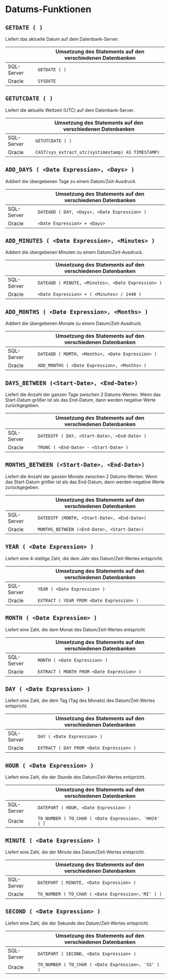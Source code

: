# Datums-Funktionen

## `GETDATE ( )`

Liefert das aktuelle Datum auf dem Datenbank-Server.

| |Umsetzung des Statements auf den verschiedenen Datenbanken|
|-|-|
|SQL-Server | `GETDATE ( )` |
|Oracle     | `SYSDATE` |

## `GETUTCDATE ( )`

Liefert die aktuelle Weltzeit (UTC) auf dem Datenbank-Server.

| |Umsetzung des Statements auf den verschiedenen Datenbanken|
|-|-|
|SQL-Server | `GETUTCDATE ( )` |
|Oracle     | `CAST(sys_extract_utc(systimestamp) AS TIMESTAMP)` |

## `ADD_DAYS ( <Date Expression>, <Days> )`

Addiert die übergebenen Tage zu einem Datum/Zeit-Ausdruck.

| |Umsetzung des Statements auf den verschiedenen Datenbanken|
|-|-|
|SQL-Server | `DATEADD ( DAY, <Days>, <Date Expression> )` |
|Oracle     | `<Date Expression> + <Days>` |

## `ADD_MINUTES ( <Date Expression>, <Minutes> )`

Addiert die übergebenen Minuten zu einem Datum/Zeit-Ausdruck.

| |Umsetzung des Statements auf den verschiedenen Datenbanken|
|-|-|
|SQL-Server | `DATEADD ( MINUTE, <Minutes>, <Date Expression> )` |
|Oracle     | `<Date Expression> + ( <Minutes> / 1440 )` |

## `ADD_MONTHS ( <Date Expression>, <Months> )`

Addiert die übergebenen Monate zu einem Datum/Zeit-Ausdruck.

| |Umsetzung des Statements auf den verschiedenen Datenbanken|
|-|-|
|SQL-Server | `DATEADD ( MOMTH, <Months>, <Date Expression> )` |
|Oracle     | `ADD_MONTHS ( <Date Expression>, <Months> )` |

## `DAYS_BETWEEN (<Start-Date>, <End-Date>)`

Liefert die Anzahl der ganzen Tage zwischen 2 Datums-Werten. Wenn das Start-Datum größer ist als das End-Datum, dann werden negative Werte zurückgegeben.

| |Umsetzung des Statements auf den verschiedenen Datenbanken|
|-|-|
|SQL-Server | `DATEDIFF ( DAY, <Start-Date>, <End-Date> )` |
|Oracle     | `TRUNC ( <End-Date> - <Start-Date> )` |

## `MONTHS_BETWEEN (<Start-Date>, <End-Date>)`

Liefert die Anzahl der ganzen Monate zwischen 2 Datums-Werten. Wenn das Start-Datum größer ist als das End-Datum, dann werden negative Werte zurückgegeben.

| |Umsetzung des Statements auf den verschiedenen Datenbanken|
|-|-|
|SQL-Server | `DATEDIFF (MONTH, <Start-Date>, <End-Date>)` |
|Oracle     | `MONTHS_BETWEEN (<End-Date>, <Start-Date>)` |

## `YEAR ( <Date Expression> )`

Liefert eine 4-stellige Zahl, die dem Jahr des Datum/Zeit-Wertes entspricht.

| |Umsetzung des Statements auf den verschiedenen Datenbanken|
|-|-|
|SQL-Server | `YEAR ( <Date Expression> )` |
|Oracle     | `EXTRACT ( YEAR FROM <Date Expression> )` |

## `MONTH ( <Date Expression> )`

Liefert eine Zahl, die dem Monat des Datum/Zeit-Wertes entspricht.

| |Umsetzung des Statements auf den verschiedenen Datenbanken|
|-|-|
|SQL-Server | `MONTH ( <Date Expression> )` |
|Oracle     | `EXTRACT ( MONTH FROM <Date Expression> )` |

## `DAY ( <Date Expression> )`

Liefert eine Zahl, die dem Tag (Tag des Monats) des Datum/Zeit-Wertes entspricht.

| |Umsetzung des Statements auf den verschiedenen Datenbanken|
|-|-|
|SQL-Server | `DAY ( <Date Expression> )` |
|Oracle     | `EXTRACT ( DAY FROM <Date Expression> )` |

## `HOUR ( <Date Expression> )`

Liefert eine Zahl, die der Stunde des Datum/Zeit-Wertes entspricht.

| |Umsetzung des Statements auf den verschiedenen Datenbanken|
|-|-|
|SQL-Server | `DATEPART ( HOUR, <Date Expression> )` |
|Oracle     | `TO_NUMBER ( TO_CHAR ( <Date Expression>, 'HH24' ) )` |

## `MINUTE ( <Date Expression> )`

Liefert eine Zahl, die der Minute des Datum/Zeit-Wertes entspricht.

| |Umsetzung des Statements auf den verschiedenen Datenbanken|
|-|-|
|SQL-Server | `DATEPART ( MINUTE, <Date Expression> )` |
|Oracle     | `TO_NUMBER ( TO_CHAR ( <Date Expression>,'MI' ) )` |

## `SECOND ( <Date Expression> )`

Liefert eine Zahl, die der Sekunde des Datum/Zeit-Wertes entspricht.

| |Umsetzung des Statements auf den verschiedenen Datenbanken|
|-|-|
|SQL-Server | `DATEPART ( SECOND, <Date Expression> )` |
|Oracle     | `TO_NUMBER ( TO_CHAR ( <Date Expression>, 'SS' ) )` |
